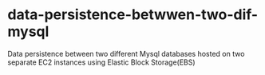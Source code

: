 # data-persistence-betwwen-two-dif-mysql
Data persistence between two different Mysql databases hosted on two separate EC2 instances using Elastic Block Storage(EBS)
